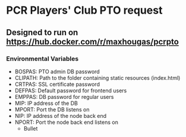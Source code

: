 # PCR Players' Club PTO request
## Designed to run on https://hub.docker.com/r/maxhougas/pcrpto
### Environmental Variables
- BOSPAS: PTO admin DB password
- CLIPATH: Path to the folder containing static resources (index.html)
- CRTPAS: SSL certificate password
- DEFPAS: Default password for frontend users
- EMPPAS: DB password for regular users
- MIP: IP address of the DB
- MPORT: Port the DB listens on
- NIP: IP address of the node back end
- NPORT: Port the node back end listens on
  - Bullet

